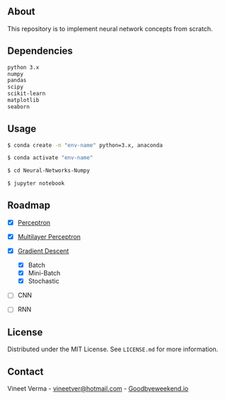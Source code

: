## About

This repository is to implement neural network concepts from scratch.

## Dependencies

  ```sh
  python 3.x
  numpy
  pandas
  scipy
  scikit-learn
  matplotlib
  seaborn
  ```

## Usage

  ```sh
  $ conda create -n "env-name" python=3.x, anaconda
 
  $ conda activate "env-name"
  
  $ cd Neural-Networks-Numpy
  
  $ jupyter notebook
  ```

## Roadmap

- [x] [Perceptron](https://github.com/vineetver/Neural-Networks-Numpy/tree/main/Percptron)
- [x] [Multilayer Perceptron](https://github.com/vineetver/Neural-Networks-Numpy/tree/main/Multilayer%20Perceptron) 
- [x] [Gradient Descent](https://github.com/vineetver/Neural-Networks-Numpy/tree/main/Gradient%20Descent)
  - [x] Batch
  - [x] Mini-Batch
  - [x] Stochastic 
- [ ] CNN
- [ ] RNN


## License

Distributed under the MIT License. See `LICENSE.md` for more information.


## Contact

Vineet Verma - vineetver@hotmail.com - [Goodbyeweekend.io](https://www.goodbyeweekend.io/)
